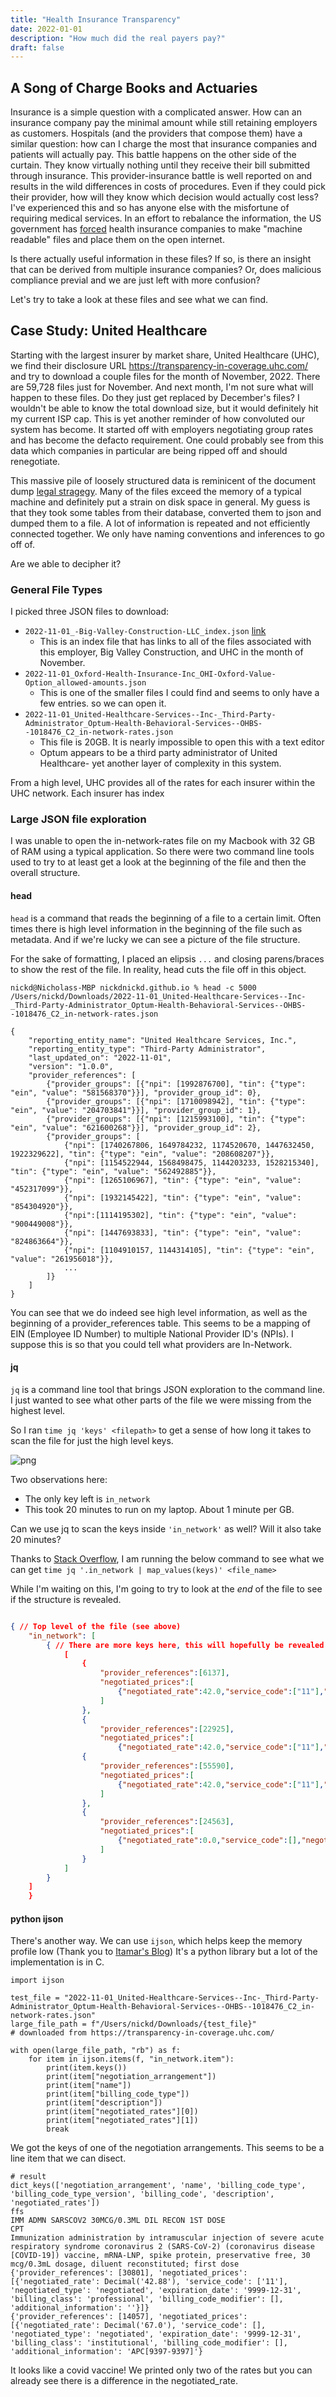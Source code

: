 ```yaml
---
title: "Health Insurance Transparency"
date: 2022-01-01
description: "How much did the real payers pay?"
draft: false
---
```


## A Song of Charge Books and Actuaries

Insurance is a simple question with a complicated answer. How can an insurance company pay the minimal amount while still retaining employers as customers. Hospitals (and the providers that compose them) have a similar question: how can I charge the most that insurance companies and patients will actually pay. This battle happens on the other side of the curtain. They know virtually nothing until they receive their bill submitted through insurance. This provider-insurance battle is well reported on and results in the wild differences in costs of procedures. Even if they could pick their provider, how will they know which decision would actually cost less? I've experienced this and so has anyone else with the misfortune of requiring medical services. In an effort to rebalance the information, the US government has [forced](https://www.npr.org/sections/health-shots/2022/07/27/1113091782/health-insurance-prices-for-care-are-now-out-there-but-finding-them-is-an-ordeal) health insurance companies to make "machine readable" files and place them on the open internet.

Is there actually useful information in these files? If so, is there an insight that can be derived from multiple insurance companies? Or, does malicious compliance previal and we are just left with more confusion?

Let's try to take a look at these files and see what we can find.

## Case Study: United Healthcare

Starting with the largest insurer by market share, United Healthcare (UHC), we find their disclosure URL https://transparency-in-coverage.uhc.com/ and try to download a couple files for the month of November, 2022. There are 59,728 files just for November. And next month, I'm not sure what will happen to these files. Do they just get replaced by December's files? I wouldn't be able to know the total download size, but it would definitely hit my current ISP cap. This is yet another reminder of how convoluted our system has become. It started off with employers negotiating group rates and has become the defacto requirement. One could probably see from this data which companies in particular are being ripped off and should renegotiate.

This massive pile of loosely structured data is reminicent of the document dump [legal stragegy](https://en.wikipedia.org/wiki/Document_dump#:~:text=A%20document%20dump%20is%20the,the%20receiver%20of%20the%20information). Many of the files exceed the memory of a typical machine and definitely put a strain on disk space in general. My guess is that they took some tables from their database, converted them to json and dumped them to a file. A lot of information is repeated and not efficiently connected together. We only have naming conventions and inferences to go off of.

Are we able to decipher it?

### General File Types

I picked three JSON files to download:

- `2022-11-01_-Big-Valley-Construction-LLC_index.json` [link](https://uhc-tic-mrf.azureedge.net/public-mrf/2022-11-01/2022-11-01_-Big-Valley-Construction-LLC_index.json)
  - This is an index file that has links to all of the files associated with this employer, Big Valley Construction, and UHC in the month of November.
- `2022-11-01_Oxford-Health-Insurance-Inc_OHI-Oxford-Value-Option_allowed-amounts.json`
  - This is one of the smaller files I could find and seems to only have a few entries. so we can open it.
- `2022-11-01_United-Healthcare-Services--Inc-_Third-Party-Administrator_Optum-Health-Behavioral-Services--OHBS--1018476_C2_in-network-rates.json`
  - This file is 20GB. It is nearly impossible to open this with a text editor
  - Optum appears to be a third party administrator of United Healthcare- yet another layer of complexity in this system.

From a high level, UHC provides all of the rates for each insurer within the UHC network. Each insurer has index

### Large JSON file exploration

I was unable to open the in-network-rates file on my Macbook with 32 GB of RAM using a typical application. So there were two command line tools used to try to at least get a look at the beginning of the file and then the overall structure.

#### head

`head` is a command that reads the beginning of a file to a certain limit. Often times there is high level information in the beginning of the file such as metadata. And if we're lucky we can see a picture of the file structure.

For the sake of formatting, I placed an elipsis `...` and closing parens/braces to show the rest of the file.
In reality, head cuts the file off in this object.

```shell
nickd@Nicholass-MBP nickdnickd.github.io % head -c 5000 /Users/nickd/Downloads/2022-11-01_United-Healthcare-Services--Inc-_Third-Party-Administrator_Optum-Health-Behavioral-Services--OHBS--1018476_C2_in-network-rates.json

{
    "reporting_entity_name": "United Healthcare Services, Inc.",
    "reporting_entity_type": "Third-Party Administrator",
    "last_updated_on": "2022-11-01",
    "version": "1.0.0",
    "provider_references": [
        {"provider_groups": [{"npi": [1992876700], "tin": {"type": "ein", "value": "581568370"}}], "provider_group_id": 0},
        {"provider_groups": [{"npi": [1710098942], "tin": {"type": "ein", "value": "204703841"}}], "provider_group_id": 1},
        {"provider_groups": [{"npi": [1215993100], "tin": {"type": "ein", "value": "621600268"}}], "provider_group_id": 2},
        {"provider_groups": [
            {"npi": [1740267806, 1649784232, 1174520670, 1447632450, 1922329622], "tin": {"type": "ein", "value": "208608207"}},
            {"npi": [1154522944, 1568498475, 1144203233, 1528215340], "tin": {"type": "ein", "value": "562492885"}},
            {"npi": [1265106967], "tin": {"type": "ein", "value": "452317099"}},
            {"npi": [1932145422], "tin": {"type": "ein", "value": "854304920"}},
            {"npi":[1114195302], "tin": {"type": "ein", "value": "900449008"}},
            {"npi": [1447693833], "tin": {"type": "ein", "value": "824863664"}},
            {"npi": [1104910157, 1144314105], "tin": {"type": "ein", "value": "261956018"}},
            ...
        ]}
    ]
}
```

You can see that we do indeed see high level information, as well as the beginning of a provider_references table. This seems to be a mapping of EIN (Employee ID Number) to multiple National Provider ID's (NPIs). I suppose this is so that you could tell what providers are In-Network.

#### jq

`jq` is a command line tool that brings JSON exploration to the command line.
I just wanted to see what other parts of the file we were missing from the highest level.

So I ran `time jq 'keys' <filepath>` to get a sense of how long it takes to scan the file for just the high level keys.

![png](/jq_results.png)

Two observations here:

- The only key left is `in_network`
- This took 20 minutes to run on my laptop. About 1 minute per GB.

Can we use jq to scan the keys inside `'in_network'` as well? Will it also take 20 minutes?

Thanks to [Stack Overflow](https://stackoverflow.com/a/33630944/3062390), I am running the below command to see what we can get
`time jq '.in_network | map_values(keys)' <file_name>`

While I'm waiting on this, I'm going to try to look at the _end_ of the file to see if the structure is revealed.

```json

{ // Top level of the file (see above)
    "in_network": [
        { // There are more keys here, this will hopefully be revealed by the jq run above
            [ 
                {
                    "provider_references":[6137],
                    "negotiated_prices":[
                        {"negotiated_rate":42.0,"service_code":["11"],"negotiated_type":"negotiated","expiration_date":"9999-12-31","billing_class":"professional","billing_code_modifier":[],"additional_information":""}
                    ]
                },
                {
                    "provider_references":[22925],
                    "negotiated_prices":[
                        {"negotiated_rate":42.0,"service_code":["11"],"negotiated_type":"negotiated","expiration_date":"9999-12-31","billing_class":"professional","billing_code_modifier":[],"additional_information":""}]},
                {
                    "provider_references":[55590],
                    "negotiated_prices":[
                        {"negotiated_rate":42.0,"service_code":["11"],"negotiated_type":"negotiated","expiration_date":"9999-12-31","billing_class":"professional","billing_code_modifier":[],"additional_information":""}
                    ]
                },
                {
                    "provider_references":[24563],
                    "negotiated_prices":[
                        {"negotiated_rate":0.0,"service_code":[],"negotiated_type":"negotiated","expiration_date":"9999-12-31","billing_class":"institutional","billing_code_modifier":[],"additional_information":""}
                    ]
                }
            ]
        }
    ]
    }
```

#### python ijson

There's another way. We can use `ijson`, which helps keep the memory profile low (Thank you to [Itamar's Blog](https://pythonspeed.com/articles/json-memory-streaming/#a-streaming-solution))
It's a python library but a lot of the implementation is in C.


```python3
import ijson

test_file = "2022-11-01_United-Healthcare-Services--Inc-_Third-Party-Administrator_Optum-Health-Behavioral-Services--OHBS--1018476_C2_in-network-rates.json"
large_file_path = f"/Users/nickd/Downloads/{test_file}"
# downloaded from https://transparency-in-coverage.uhc.com/

with open(large_file_path, "rb") as f:
    for item in ijson.items(f, "in_network.item"):
        print(item.keys())
        print(item["negotiation_arrangement"])
        print(item["name"])
        print(item["billing_code_type"])
        print(item["description"])
        print(item["negotiated_rates"][0])
        print(item["negotiated_rates"][1])
        break

```

We got the keys of one of the negotiation arrangements. This seems to be a line item that we can disect.

```shell
# result
dict_keys(['negotiation_arrangement', 'name', 'billing_code_type', 'billing_code_type_version', 'billing_code', 'description', 'negotiated_rates'])
ffs
IMM ADMN SARSCOV2 30MCG/0.3ML DIL RECON 1ST DOSE
CPT
Immunization administration by intramuscular injection of severe acute respiratory syndrome coronavirus 2 (SARS-CoV-2) (coronavirus disease [COVID-19]) vaccine, mRNA-LNP, spike protein, preservative free, 30 mcg/0.3mL dosage, diluent reconstituted; first dose
{'provider_references': [30801], 'negotiated_prices': [{'negotiated_rate': Decimal('42.88'), 'service_code': ['11'], 'negotiated_type': 'negotiated', 'expiration_date': '9999-12-31', 'billing_class': 'professional', 'billing_code_modifier': [], 'additional_information': ''}]}
{'provider_references': [14057], 'negotiated_prices': [{'negotiated_rate': Decimal('67.0'), 'service_code': [], 'negotiated_type': 'negotiated', 'expiration_date': '9999-12-31', 'billing_class': 'institutional', 'billing_code_modifier': [], 'additional_information': 'APC[9397-9397]'}
```

It looks like a covid vaccine!
We printed only two of the rates but you can already see there is a difference in the negotiated_rate.